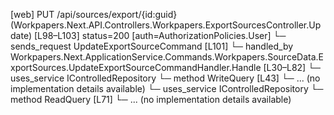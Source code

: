 [web] PUT /api/sources/export/{id:guid}  (Workpapers.Next.API.Controllers.Workpapers.ExportSourcesController.Update)  [L98–L103] status=200 [auth=AuthorizationPolicies.User]
  └─ sends_request UpdateExportSourceCommand [L101]
    └─ handled_by Workpapers.Next.ApplicationService.Commands.Workpapers.SourceData.ExportSources.UpdateExportSourceCommandHandler.Handle [L30–L82]
      └─ uses_service IControlledRepository<ExportSource>
        └─ method WriteQuery [L43]
          └─ ... (no implementation details available)
      └─ uses_service IControlledRepository<SourceType>
        └─ method ReadQuery [L71]
          └─ ... (no implementation details available)

